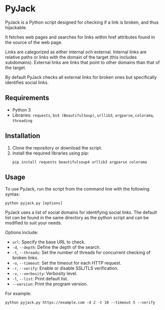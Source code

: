 
# PyJack

PyJack is a Python script designed for checking if a link is broken, and thus hijackable.

It fetches web pages and searches for links within href attributes found in the source of the web page. 

Links are categorized as either internal och external. 
Internal links are relative paths or links with the domain of the target (this includes subdomains).
External links are links that point to other domains than that of the target.

By default PyJack checks all external links for broken ones but specifically identifies social links.

## Requirements

- Python 3
- Libraries: `requests`, `bs4 (BeautifulSoup)`, `urllib3`, `argparse`, `colorama`, `threading`

## Installation

1. Clone the repository or download the script.
2. Install the required libraries using pip:
   ```
   pip install requests beautifulsoup4 urllib3 argparse colorama
   ```

## Usage

To use PyJack, run the script from the command line with the following syntax:

```
python pyjack.py [options]
```

PyJack uses a list of social domains for identifying social links. The default list can be found in the same directory as the python script and can be modified to suit your needs.

Options include:

- `url`: Specify the base URL to check.
- `-d`, `--depth`: Define the depth of the search.
- `-t`, `--threads`: Set the number of threads for concurrent checking of broken links.
- `-o`, `--timeout`: Set the timeout for each HTTP request.
- `-r`, `--verify`: Enable or disable SSL/TLS verification.
- `-v`, `--verbosity`: Verbosity level.
- `-l`, `--list`: Print default list.
- `--version`: Print the program version.

For example:

```
python pyjack.py https://example.com -d 2 -t 10 --timeout 5 --verify
```

